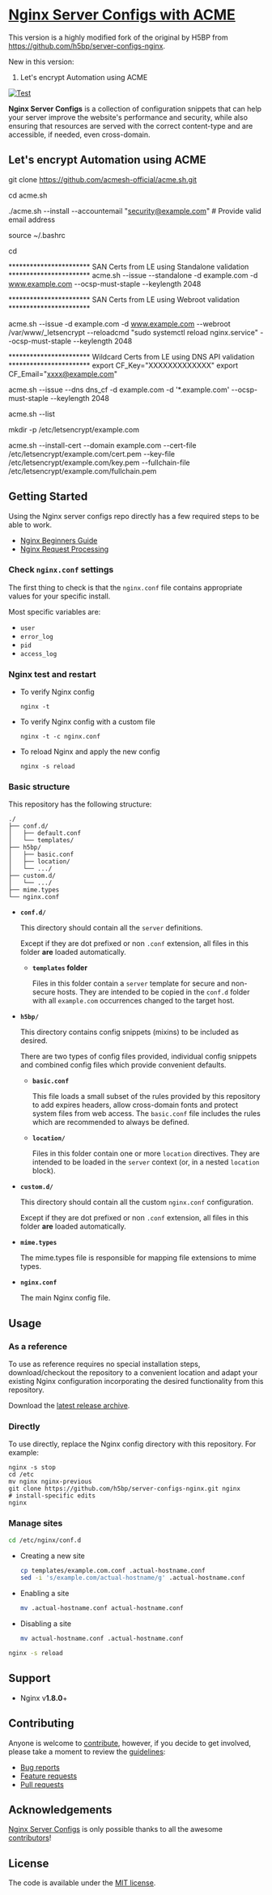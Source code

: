 # [Nginx Server Configs with ACME](https://github.com/h5bp/server-configs-nginx)

This version is a highly modified fork of the original by H5BP from https://github.com/h5bp/server-configs-nginx.

New in this version:

1. Let's encrypt Automation using ACME

[![Test](https://github.com/h5bp/server-configs-nginx/workflows/server/badge.svg)](https://github.com/h5bp/server-configs-nginx/actions?query=workflow%3Aserver)

**Nginx Server Configs** is a collection of configuration snippets that can help
your server improve the website's performance and security, while also
ensuring that resources are served with the correct content-type and are
accessible, if needed, even cross-domain.

## Let's encrypt Automation using ACME

git clone https://github.com/acmesh-official/acme.sh.git

cd acme.sh

./acme.sh --install --accountemail "security@example.com" # Provide valid email address

source ~/.bashrc

cd

*********************** SAN Certs from LE using Standalone validation *********************** acme.sh --issue --standalone -d example.com -d www.example.com --ocsp-must-staple --keylength 2048

*********************** SAN Certs from LE using Webroot validation ***********************

acme.sh --issue -d example.com -d www.example.com --webroot /var/www/_letsencrypt --reloadcmd "sudo systemctl reload nginx.service" --ocsp-must-staple --keylength 2048

*********************** Wildcard Certs from LE using DNS API validation *********************** export CF_Key="XXXXXXXXXXXXX" export CF_Email="xxxx@example.com"

acme.sh --issue --dns dns_cf -d example.com -d '*.example.com' --ocsp-must-staple --keylength 2048

acme.sh --list

mkdir -p /etc/letsencrypt/example.com

acme.sh --install-cert
--domain example.com
--cert-file /etc/letsencrypt/example.com/cert.pem
--key-file /etc/letsencrypt/example.com/key.pem
--fullchain-file /etc/letsencrypt/example.com/fullchain.pem

## Getting Started

Using the Nginx server configs repo directly has a few required steps to be able to work.

* [Nginx Beginners Guide](https://nginx.org/en/docs/beginners_guide.html)
* [Nginx Request Processing](https://nginx.org/en/docs/http/request_processing.html)


### Check `nginx.conf` settings

The first thing to check is that the `nginx.conf` file contains appropriate values for
your specific install.

Most specific variables are:

* `user`
* `error_log`
* `pid`
* `access_log`

### Nginx test and restart

* To verify Nginx config

  ```shell
  nginx -t
  ```

* To verify Nginx config with a custom file

  ```shell
  nginx -t -c nginx.conf
  ```

* To reload Nginx and apply the new config

  ```shell
  nginx -s reload
  ```

### Basic structure

This repository has the following structure:

```text
./
├── conf.d/
│   ├── default.conf
│   └── templates/
├── h5bp/
│   ├── basic.conf
│   ├── location/
│   └── .../
├── custom.d/
│   └── .../
├── mime.types
└── nginx.conf
```

* **`conf.d/`**

  This directory should contain all the `server` definitions.

  Except if they are dot prefixed or non `.conf` extension, all files in this
  folder **are** loaded automatically.

  * **`templates` folder**

    Files in this folder contain a `server` template for secure and non-secure hosts.
    They are intended to be copied in the `conf.d` folder with all `example.com` 
    occurrences changed to the target host.

* **`h5bp/`**

  This directory contains config snippets (mixins) to be included as desired.

  There are two types of config files provided, individual config snippets and
  combined config files which provide convenient defaults.

  * **`basic.conf`**

    This file loads a small subset of the rules provided by this repository to add
    expires headers, allow cross-domain fonts and protect system files from web
    access.
    The `basic.conf` file includes the rules which are recommended to always be
    defined.

  * **`location/`**
  
    Files in this folder contain one or more `location` directives. They are intended
    to be loaded in the `server` context (or, in a nested `location` block).

* **`custom.d/`**

  This directory should contain all the custom `nginx.conf` configuration.

  Except if they are dot prefixed or non `.conf` extension, all files in this
  folder **are** loaded automatically.

* **`mime.types`**

  The mime.types file is responsible for mapping file extensions to mime types.

* **`nginx.conf`**

  The main Nginx config file.


## Usage

### As a reference

To use as reference requires no special installation steps, download/checkout the
repository to a convenient location and adapt your existing Nginx configuration
incorporating the desired functionality from this repository.

Download the [latest release archive](https://github.com/h5bp/server-configs-nginx/releases/latest).

### Directly

To use directly, replace the Nginx config directory with this repository.
For example:

```shell
nginx -s stop
cd /etc
mv nginx nginx-previous
git clone https://github.com/h5bp/server-configs-nginx.git nginx
# install-specific edits
nginx
```

### Manage sites

```bash
cd /etc/nginx/conf.d
```

* Creating a new site

  ```bash
  cp templates/example.com.conf .actual-hostname.conf
  sed -i 's/example.com/actual-hostname/g' .actual-hostname.conf
  ```

* Enabling a site

  ```bash
  mv .actual-hostname.conf actual-hostname.conf
  ```

* Disabling a site

  ```bash
  mv actual-hostname.conf .actual-hostname.conf
  ```

```bash
nginx -s reload
```


## Support

 * Nginx v**1.8.0**+


## Contributing

Anyone is welcome to [contribute](.github/CONTRIBUTING.md),
however, if you decide to get involved, please take a moment to review
the [guidelines](.github/CONTRIBUTING.md):

* [Bug reports](.github/CONTRIBUTING.md#bugs)
* [Feature requests](.github/CONTRIBUTING.md#features)
* [Pull requests](.github/CONTRIBUTING.md#pull-requests)


## Acknowledgements

[Nginx Server Configs](https://github.com/h5bp/server-configs-nginx) is
only possible thanks to all the awesome
[contributors](https://github.com/h5bp/server-configs-nginx/graphs/contributors)!


## License

The code is available under the [MIT license](LICENSE.txt).
